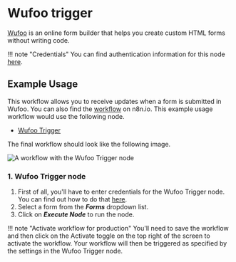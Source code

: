 # Wufoo trigger

[Wufoo](https://wufoo.com) is an online form builder that helps you create custom HTML forms without writing code.

!!! note "Credentials"
    You can find authentication information for this node [here](/integrations/builtin/credentials/wufoo/).


## Example Usage

This workflow allows you to receive updates when a form is submitted in Wufoo. You can also find the [workflow](https://n8n.io/workflows/703) on n8n.io. This example usage workflow would use the following node.

- [Wufoo Trigger]()

The final workflow should look like the following image.

![A workflow with the Wufoo Trigger node](/_images/integrations/builtin/trigger-nodes/wufootrigger/workflow.png)

### 1. Wufoo Trigger node

1. First of all, you'll have to enter credentials for the Wufoo Trigger node. You can find out how to do that [here](/integrations/builtin/credentials/wufoo/).
2. Select a form from the ***Forms*** dropdown list.
3. Click on ***Execute Node*** to run the node.

!!! note "Activate workflow for production"
    You'll need to save the workflow and then click on the Activate toggle on the top right of the screen to activate the workflow. Your workflow will then be triggered as specified by the settings in the Wufoo Trigger node.

